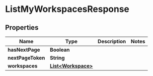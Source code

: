 

# ListMyWorkspacesResponse


## Properties

| Name | Type | Description | Notes |
|------------ | ------------- | ------------- | -------------|
|**hasNextPage** | **Boolean** |  |  |
|**nextPageToken** | **String** |  |  |
|**workspaces** | [**List&lt;Workspace&gt;**](Workspace.md) |  |  |



